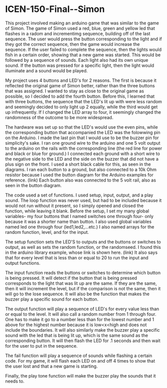 # ICEN-150-Final--Simon
This project involved making an arduino game that was similar to the game of Simon. The game of Simon used a red, blue, green and yellow led that flashes in a radom and incrementimg sequence, building off of the last sequence. The user would press the button corresponding to the light and if they got the correct sequence, then the game would increase the sequence. If the user failed to complete the sequence, then the lights would flsh in a certain order, showing that a new game was started. This would be followed by a sequence of sounds. Each light also had its own unique sound. If the button was pressed for a specific light, then the light would illuminate and a sound would be played.


My project uses 4 buttons and LED's for 2 reasons. The first is because it reflected the original game of Simon better, rather than the three buttons that was assigned. I wanted to stay as close to the original game as possible, so I decided to add the fourth button. Before this, I learned that with three buttons, the sequence that the LED's lit up with were less random and seemingly decided to only light up 2 equally, while the third would get up infrequently. If I changed the LED array to four, it seemingly changed the randomness of the outcome to be more widespread.


The hardware was set up so that the LED's would use the even pins, while the corresponding button that accompanied the LED was the folowwing pin on the Arduino. I made the last pin that I would use to be the buzzer pin for simplicity's sake. I ran one ground wire to the arduino and one 5 volt output to the arduino on the rails with the corresponding line (the red line for power and black or blue for ground.) I connected each ground with a short wire to the negative side to the LED and the side on the buzzer that did not have a plus sign on the front. I used a short black cable for this, as seen in the diagrams. I ran each button to a ground, but also connected to a 10k Ohm resistor because I used the button diagram for the Arduino examples for reference. (link) Each button also was connected to the 5 volt rail, also as seen in the button diagram. 


The code used a set of functions. I used setup, input, output, and a play sound. The loop function was never used, but had to be included because it would not run without it present, so I simply opened and closed the function, while leaving it blank. Before the setup, I set my many global variables- my four buttons that I named switches one through four- only because it was a shorter name than button. I also used global variables named led one through four (led1,led2,...etc.) I also named arrays for the random function, level, and for the input.


The setup function sets the LED'S to outputs and the buttons or switches to output, as well as sets the random function, or the randomseed. I found this in the arduino library example, whose link is shown here. (link) It also says that for every level that is less than or equal to 20 to run the input and output functions.


The input function reads the buttons or switches to determine which button is being pressed. It will detect if the button that is being pressed corresponds to the light that was lit up are the same. If they are the same, then it will increment the level, but if the comparison is not the same, then it will go to the lose sequence. It will also be the function that makes the buzzer play a specific sound for each button.


The output function will play a sequence of LED's for every value less than or equal to the level. It will also call a random number from 1 through four. One has to make it go to a number less than for the lowest number and 1 above for the highest number because it is low<x<high and does not include the boundaries. It will also similarly make the buzzer play a specific sound with the led that is being lit up, which is the same sound as the corresponding button. It will then flash the LED for .1 seconds and then wait for the user to put in the sequence.


The fail function will play a sequence of sounds while flashing a certain code. For my game, it will flash each LED on and off 4 times to show that the user lost and that a new game is starting.


Finally, the play tone function will make the buzzer play the sounds that it needs to.
